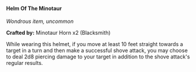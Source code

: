 #### Helm Of The Minotaur
_Wondrous item, uncommon_

**Crafted by:** Minotaur Horn x2 (Blacksmith)

While wearing this helmet, if you move at least 10 feet straight towards a target in a turn and then make a successful shove attack, you may choose to deal 2d8 piercing damage to your target in addition to the shove attack's regular results.